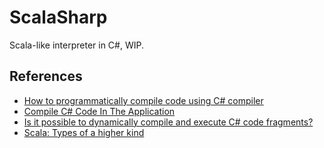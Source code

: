 # ScalaSharp

Scala-like interpreter in C#, WIP.

## References

- [How to programmatically compile code using C# compiler](http://support.microsoft.com/kb/304655)
- [Compile C# Code In The Application](http://stackoverflow.com/questions/7944036/compile-c-sharp-code-in-the-application)
- [Is it possible to dynamically compile and execute C# code fragments?](http://stackoverflow.com/questions/826398/is-it-possible-to-dynamically-compile-and-execute-c-sharp-code-fragments)
- [Scala: Types of a higher kind](http://blogs.atlassian.com/2013/09/scala-types-of-a-higher-kind/)



